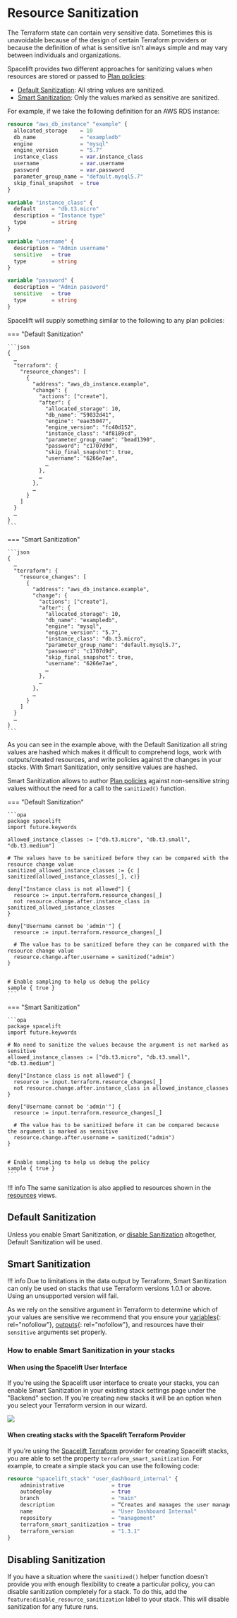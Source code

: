 # Resource Sanitization

The Terraform state can contain very sensitive data. Sometimes this is unavoidable because of the design of certain Terraform providers or because the definition of what is sensitive isn't always simple and may vary between individuals and organizations.

Spacelift provides two different approaches for sanitizing values when resources are stored or passed to [Plan policies](../../concepts/policy/terraform-plan-policy.md):

- [Default Sanitization](#default-sanitization): All string values are sanitized.
- [Smart Sanitization](#smart-sanitization): Only the values marked as sensitive are sanitized.

For example, if we take the following definition for an AWS RDS instance:

```terraform
resource "aws_db_instance" "example" {
  allocated_storage    = 10
  db_name              = "exampledb"
  engine               = "mysql"
  engine_version       = "5.7"
  instance_class       = var.instance_class
  username             = var.username
  password             = var.password
  parameter_group_name = "default.mysql5.7"
  skip_final_snapshot  = true
}

variable "instance_class" {
  default     = "db.t3.micro"
  description = "Instance type"
  type        = string
}

variable "username" {
  description = "Admin username"
  sensitive   = true
  type        = string
}

variable "password" {
  description = "Admin password"
  sensitive   = true
  type        = string
}
```

Spacelift will supply something similar to the following to any plan policies:

=== "Default Sanitization"

    ```json
    {
      …
      "terraform": {
        "resource_changes": [
          {
            "address": "aws_db_instance.example",
            "change": {
              "actions": ["create"],
              "after": {
                "allocated_storage": 10,
                "db_name": "59832d41",
                "engine": "eae35047",
                "engine_version": "fc40d152",
                "instance_class": "4f8189cd",
                "parameter_group_name": "bead1390",
                "password": "c1707d9d",
                "skip_final_snapshot": true,
                "username": "6266e7ae",
                …
              },
              …
            },
            …
          }
        ]
      }
      …
    }
    ```

=== "Smart Sanitization"

    ```json
    {
      …
      "terraform": {
        "resource_changes": [
          {
            "address": "aws_db_instance.example",
            "change": {
              "actions": ["create"],
              "after": {
                "allocated_storage": 10,
                "db_name": "exampledb",
                "engine": "mysql",
                "engine_version": "5.7",
                "instance_class": "db.t3.micro",
                "parameter_group_name": "default.mysql5.7",
                "password": "c1707d9d",
                "skip_final_snapshot": true,
                "username": "6266e7ae",
                …
              },
              …
            },
            …
          }
        ]
      }
      …
    }
    ```

As you can see in the example above, with the Default Sanitization all string values are hashed which makes it difficult to comprehend logs, work with outputs/created resources, and write policies against the changes in your stacks. With Smart Sanitization, only sensitive values are hashed.

Smart Sanitization allows to author [Plan policies](../../concepts/policy/terraform-plan-policy.md) against non-sensitive string values without the need for a call to the `sanitized()` function.

=== "Default Sanitization"

    ```opa
    package spacelift
    import future.keywords

    allowed_instance_classes := ["db.t3.micro", "db.t3.small", "db.t3.medium"]

    # The values have to be sanitized before they can be compared with the resource change value
    sanitized_allowed_instance_classes := {c | sanitized(allowed_instance_classes[_], c)}

    deny["Instance class is not allowed"] {
      resource := input.terraform.resource_changes[_]
      not resource.change.after.instance_class in sanitized_allowed_instance_classes
    }

    deny["Username cannot be 'admin'"] {
      resource := input.terraform.resource_changes[_]

      # The value has to be sanitized before they can be compared with the resource change value
      resource.change.after.username = sanitized("admin")
    }


    # Enable sampling to help us debug the policy
    sample { true }
    ```

=== "Smart Sanitization"

    ```opa
    package spacelift
    import future.keywords

    # No need to sanitize the values because the argument is not marked as sensitive
    allowed_instance_classes := ["db.t3.micro", "db.t3.small", "db.t3.medium"]

    deny["Instance class is not allowed"] {
      resource := input.terraform.resource_changes[_]
      not resource.change.after.instance_class in allowed_instance_classes
    }

    deny["Username cannot be 'admin'"] {
      resource := input.terraform.resource_changes[_]

      # The value has to be sanitized before it can be compared because the argument is marked as sensitive
      resource.change.after.username = sanitized("admin")
    }


    # Enable sampling to help us debug the policy
    sample { true }
    ```

!!! info
    The same sanitization is also applied to resources shown in the [resources](../../concepts/resources.md) views.

## Default Sanitization

Unless you enable Smart Sanitization, or [disable Sanitization](#disabling-sanitization) altogether, Default Sanitization will be used.

## Smart Sanitization

!!! info
    Due to limitations in the data output by Terraform, Smart Sanitization can only be used on stacks that use Terraform versions 1.0.1 or above. Using an unsupported version will fail.

As we rely on the sensitive argument in Terraform to determine which of your values are sensitive we recommend that you ensure your [variables](https://www.terraform.io/language/values/variables#suppressing-values-in-cli-output){: rel="nofollow"}, [outputs](https://www.terraform.io/language/values/outputs#sensitive-suppressing-values-in-cli-output){: rel="nofollow"}, and resources have their `sensitive` arguments set properly.

### How to enable Smart Sanitization in your stacks

#### When using the Spacelift User Interface

If you're using the Spacelift user interface to create your stacks, you can enable Smart Sanitization in your existing stack settings page under the "Backend" section. If you're creating new stacks it will be an option when you select your Terraform version in our wizard.

![](../../assets/screenshots/terraform-smart-sanitization.png)

#### When creating stacks with the Spacelift Terraform Provider

If you’re using the [Spacelift Terraform](../../vendors/terraform/terraform-provider.md) provider for creating Spacelift stacks, you are able to set the property `terraform_smart_sanitization`. For example, to create a simple stack you can use the following code:

```terraform
resource "spacelift_stack" "user_dashboard_internal" {
    administrative               = true
    autodeploy                   = true
    branch                       = "main"
    description                  = “Creates and manages the user management internal dashboard"
    name                         = "User Dashboard Internal"
    repository                   = "management"
    terraform_smart_sanitization = true
    terraform_version            = "1.3.1"
}
```

## Disabling Sanitization

If you have a situation where the `sanitized()` helper function doesn't provide you with enough flexibility to create a particular policy, you can disable sanitization completely for a stack. To do this, add the `feature:disable_resource_sanitization` label to your stack. This will disable sanitization for any future runs.
